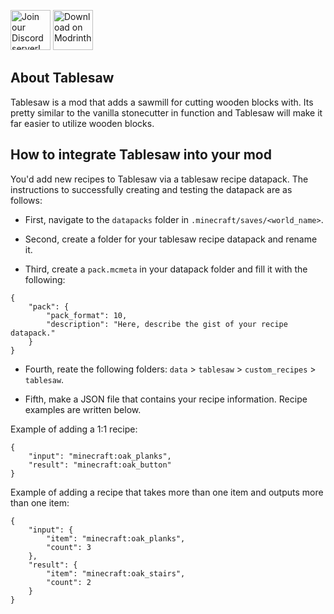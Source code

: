 <a href="https://discord.gg/bWN57F5CCA"><img src="https://cdn.jsdelivr.net/gh/intergrav/devins-badges/assets/cozy/social/discord-plural_vector.svg" alt="Join our Discord server!" height=64></a> <a href="Insert Modrinth Link"><img src="https://cdn.jsdelivr.net/gh/intergrav/devins-badges/assets/cozy/available/modrinth_vector.svg" alt="Download on Modrinth." height=64></a>

## About Tablesaw
Tablesaw is a mod that adds a sawmill for cutting wooden blocks with. Its pretty similar to the vanilla stonecutter in function and Tablesaw will make it far easier to utilize wooden blocks.

## How to integrate Tablesaw into your mod

You'd add new recipes to Tablesaw via a tablesaw recipe datapack. The instructions to successfully creating and testing the datapack are as follows:

- First, navigate to the `datapacks` folder in `.minecraft/saves/<world_name>`.

- Second, create a folder for your tablesaw recipe datapack and rename it.

- Third, create a `pack.mcmeta` in your datapack folder and fill it with the following:
```
{
    "pack": {
        "pack_format": 10,
        "description": "Here, describe the gist of your recipe datapack."
    }
}
```

- Fourth, reate the following folders: `data` > `tablesaw` > `custom_recipes` > `tablesaw`.

- Fifth, make a JSON file that contains your recipe information. Recipe examples are written below.


Example of adding a 1:1 recipe:
```
{
    "input": "minecraft:oak_planks",
    "result": "minecraft:oak_button"
}
```

Example of adding a recipe that takes more than one item and outputs more than one item:
```
{
    "input": {
        "item": "minecraft:oak_planks",
        "count": 3
    },
    "result": {
        "item": "minecraft:oak_stairs",
        "count": 2
    }
}
```
